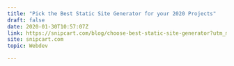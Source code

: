 ```yaml
---
title: "Pick the Best Static Site Generator for your 2020 Projects"
draft: false
date: 2020-01-30T10:57:07Z
link: https://snipcart.com/blog/choose-best-static-site-generator?utm_medium=RSS&utm_source=hune
site: snipcart.com
topic: Webdev  

---
```

